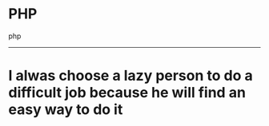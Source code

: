 # PHP
php
***
# I alwas choose a lazy person to do a difficult job because he will find an easy way to do it
